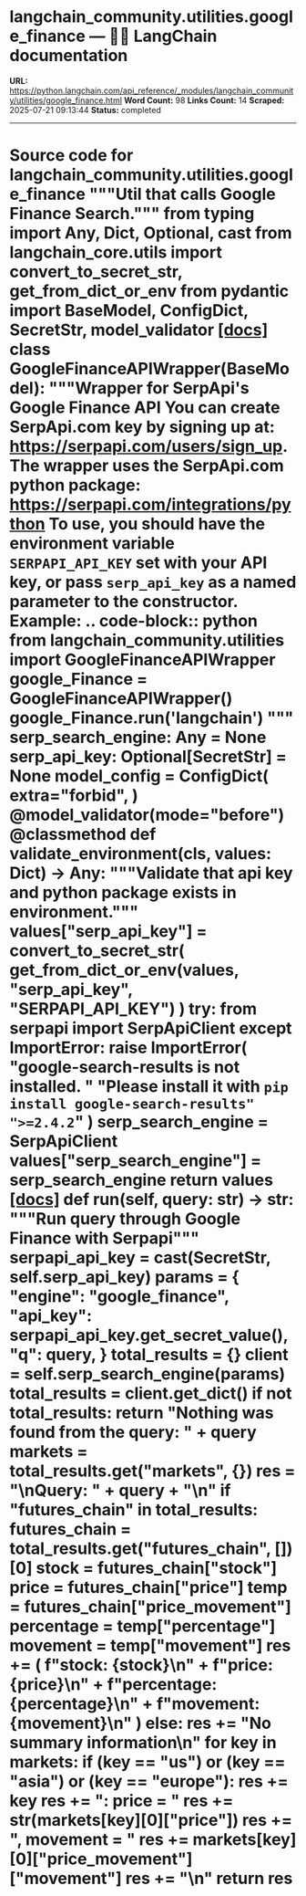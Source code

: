# langchain_community.utilities.google_finance — 🦜🔗 LangChain  documentation

**URL:** https://python.langchain.com/api_reference/_modules/langchain_community/utilities/google_finance.html
**Word Count:** 98
**Links Count:** 14
**Scraped:** 2025-07-21 09:13:44
**Status:** completed

---

# Source code for langchain\_community.utilities.google\_finance               """Util that calls Google Finance Search."""          from typing import Any, Dict, Optional, cast          from langchain_core.utils import convert_to_secret_str, get_from_dict_or_env     from pydantic import BaseModel, ConfigDict, SecretStr, model_validator                              [[docs]](https://python.langchain.com/api_reference/community/utilities/langchain_community.utilities.google_finance.GoogleFinanceAPIWrapper.html#langchain_community.utilities.google_finance.GoogleFinanceAPIWrapper)     class GoogleFinanceAPIWrapper(BaseModel):         """Wrapper for SerpApi's Google Finance API              You can create SerpApi.com key by signing up at: https://serpapi.com/users/sign_up.         The wrapper uses the SerpApi.com python package:         https://serpapi.com/integrations/python         To use, you should have the environment variable ``SERPAPI_API_KEY``         set with your API key, or pass `serp_api_key` as a named parameter         to the constructor.         Example:             .. code-block:: python             from langchain_community.utilities import GoogleFinanceAPIWrapper             google_Finance = GoogleFinanceAPIWrapper()             google_Finance.run('langchain')         """              serp_search_engine: Any = None         serp_api_key: Optional[SecretStr] = None              model_config = ConfigDict(             extra="forbid",         )              @model_validator(mode="before")         @classmethod         def validate_environment(cls, values: Dict) -> Any:             """Validate that api key and python package exists in environment."""             values["serp_api_key"] = convert_to_secret_str(                 get_from_dict_or_env(values, "serp_api_key", "SERPAPI_API_KEY")             )                  try:                 from serpapi import SerpApiClient                  except ImportError:                 raise ImportError(                     "google-search-results is not installed. "                     "Please install it with `pip install google-search-results"                     ">=2.4.2`"                 )             serp_search_engine = SerpApiClient             values["serp_search_engine"] = serp_search_engine                  return values                         [[docs]](https://python.langchain.com/api_reference/community/utilities/langchain_community.utilities.google_finance.GoogleFinanceAPIWrapper.html#langchain_community.utilities.google_finance.GoogleFinanceAPIWrapper.run)         def run(self, query: str) -> str:             """Run query through Google Finance with Serpapi"""             serpapi_api_key = cast(SecretStr, self.serp_api_key)             params = {                 "engine": "google_finance",                 "api_key": serpapi_api_key.get_secret_value(),                 "q": query,             }                  total_results = {}             client = self.serp_search_engine(params)             total_results = client.get_dict()                  if not total_results:                 return "Nothing was found from the query: " + query                  markets = total_results.get("markets", {})             res = "\nQuery: " + query + "\n"                  if "futures_chain" in total_results:                 futures_chain = total_results.get("futures_chain", [])[0]                 stock = futures_chain["stock"]                 price = futures_chain["price"]                 temp = futures_chain["price_movement"]                 percentage = temp["percentage"]                 movement = temp["movement"]                 res += (                     f"stock: {stock}\n"                     + f"price: {price}\n"                     + f"percentage: {percentage}\n"                     + f"movement: {movement}\n"                 )                  else:                 res += "No summary information\n"                  for key in markets:                 if (key == "us") or (key == "asia") or (key == "europe"):                     res += key                     res += ": price = "                     res += str(markets[key][0]["price"])                     res += ", movement = "                     res += markets[key][0]["price_movement"]["movement"]                     res += "\n"                  return res